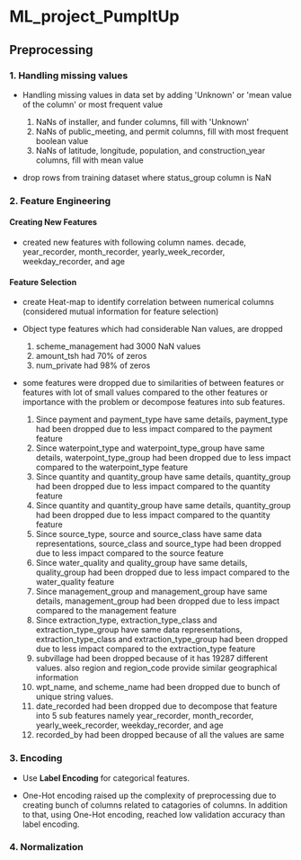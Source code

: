 # ML_project_PumpItUp

## Preprocessing
### 1. Handling missing values

* Handling missing values in data set by adding 'Unknown' or 'mean value of the column' or most frequent value

    1. NaNs of installer, and funder columns, fill with 'Unknown'
    2. NaNs of public_meeting, and permit columns, fill with most frequent boolean value
    3. NaNs of latitude, longitude, population, and construction_year columns, fill with mean value

* drop rows from training dataset where status_group column is NaN



### 2. Feature Engineering
#### Creating New Features
* created new features with following column names. decade, year_recorder, month_recorder, yearly_week_recorder, weekday_recorder, and age

#### Feature Selection
* create Heat-map to identify correlation between numerical columns (considered mutual information for feature selection)

* Object type features which had considerable Nan values, are dropped

    1. scheme_management had 3000 NaN values
    2. amount_tsh had 70% of zeros
    3. num_private had 98% of zeros

* some features were dropped due to similarities of between features or features with lot of small values compared to the other features or importance with the problem or decompose features into sub features.
    
    1. Since payment and payment_type have same details, payment_type had been dropped due to less impact compared to the payment feature
    2. Since waterpoint_type and waterpoint_type_group have same details, waterpoint_type_group had been dropped due to less impact compared to the waterpoint_type feature
    3. Since quantity and quantity_group have same details, quantity_group had been dropped due to less impact compared to the quantity feature
    4. Since quantity and quantity_group have same details, quantity_group had been dropped due to less impact compared to the quantity feature
    5. Since source_type, source and source_class have same data representations, source_class and source_type had been dropped due to less impact compared to the source feature
    6. Since water_quality and quality_group have same details, quality_group had been dropped due to less impact compared to the water_quality feature
    7. Since management_group and management_group have same details, management_group had been dropped due to less impact compared to the management feature
    8. Since extraction_type, extraction_type_class and extraction_type_group have same data representations, extraction_type_class and extraction_type_group had been dropped due to less impact compared to the extraction_type feature
    9. subvillage had been dropped because of it has 19287 different values. also region and region_code provide similar geographical information
    10. wpt_name, and scheme_name had been dropped due to bunch of unique string values.
    11. date_recorded had been dropped due to decompose that feature into 5 sub features namely year_recorder, month_recorder, yearly_week_recorder, weekday_recorder, and age
    12. recorded_by had been dropped because of all the values are same



### 3. Encoding

* Use **Label Encoding** for categorical features.

* One-Hot encoding raised up the complexity of preprocessing due to creating bunch of columns related to catagories of columns. In addition to that, using One-Hot encoding, reached low validation accuracy than label encoding. 



### 4. Normalization

